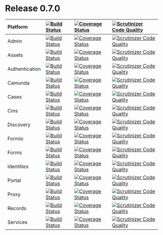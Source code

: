 # Release 0.7.0

| Platform | [![Build Status](https://travis-ci.org/DigitalState/Platform.svg?branch=0.7.0)](https://travis-ci.org/DigitalState/Platform) | [![Coverage Status](https://coveralls.io/repos/github/DigitalState/Platform/badge.svg?branch=0.7.0)](https://coveralls.io/github/DigitalState/Platform?branch=0.7.0) | [![Scrutinizer Code Quality](https://scrutinizer-ci.com/g/DigitalState/Platform/badges/quality-score.png?b=0.7.0)](https://scrutinizer-ci.com/g/DigitalState/Platform/?branch=0.7.0) |
| :-- | :-- | :-- | :-- |
| Admin | [![Build Status](https://travis-ci.org/DigitalState/Admin.svg?branch=0.7.0)](https://travis-ci.org/DigitalState/Admin) | [![Coverage Status](https://coveralls.io/repos/github/DigitalState/Admin/badge.svg?branch=0.7.0)](https://coveralls.io/github/DigitalState/Admin?branch=0.7.0) | [![Scrutinizer Code Quality](https://scrutinizer-ci.com/g/DigitalState/Admin/badges/quality-score.png?b=0.7.0)](https://scrutinizer-ci.com/g/DigitalState/Admin/?branch=0.7.0) |
| Assets | [![Build Status](https://travis-ci.org/DigitalState/Assets.svg?branch=0.7.0)](https://travis-ci.org/DigitalState/Assets) | [![Coverage Status](https://coveralls.io/repos/github/DigitalState/Assets/badge.svg?branch=0.7.0)](https://coveralls.io/github/DigitalState/Assets?branch=0.7.0) | [![Scrutinizer Code Quality](https://scrutinizer-ci.com/g/DigitalState/Assets/badges/quality-score.png?b=0.7.0)](https://scrutinizer-ci.com/g/DigitalState/Assets/?branch=0.7.0) |
| Authentication | [![Build Status](https://travis-ci.org/DigitalState/Authentication.svg?branch=0.7.0)](https://travis-ci.org/DigitalState/Authentication) | [![Coverage Status](https://coveralls.io/repos/github/DigitalState/Authentication/badge.svg?branch=0.7.0)](https://coveralls.io/github/DigitalState/Authentication?branch=0.7.0) | [![Scrutinizer Code Quality](https://scrutinizer-ci.com/g/DigitalState/Authentication/badges/quality-score.png?b=0.7.0)](https://scrutinizer-ci.com/g/DigitalState/Authentication/?branch=0.7.0) |
| Camunda | [![Build Status](https://travis-ci.org/DigitalState/Camunda.svg?branch=0.7.0)](https://travis-ci.org/DigitalState/Camunda) | [![Coverage Status](https://coveralls.io/repos/github/DigitalState/Camunda/badge.svg?branch=0.7.0)](https://coveralls.io/github/DigitalState/Camunda?branch=0.7.0) | [![Scrutinizer Code Quality](https://scrutinizer-ci.com/g/DigitalState/Camunda/badges/quality-score.png?b=0.7.0)](https://scrutinizer-ci.com/g/DigitalState/Camunda/?branch=0.7.0) |
| Cases | [![Build Status](https://travis-ci.org/DigitalState/Cases.svg?branch=0.7.0)](https://travis-ci.org/DigitalState/Cases) | [![Coverage Status](https://coveralls.io/repos/github/DigitalState/Cases/badge.svg?branch=0.7.0)](https://coveralls.io/github/DigitalState/Cases?branch=0.7.0) | [![Scrutinizer Code Quality](https://scrutinizer-ci.com/g/DigitalState/Cases/badges/quality-score.png?b=0.7.0)](https://scrutinizer-ci.com/g/DigitalState/Cases/?branch=0.7.0) |
| Cms | [![Build Status](https://travis-ci.org/DigitalState/Cms.svg?branch=0.7.0)](https://travis-ci.org/DigitalState/Cms) | [![Coverage Status](https://coveralls.io/repos/github/DigitalState/Cms/badge.svg?branch=0.7.0)](https://coveralls.io/github/DigitalState/Cms?branch=0.7.0) | [![Scrutinizer Code Quality](https://scrutinizer-ci.com/g/DigitalState/Cms/badges/quality-score.png?b=0.7.0)](https://scrutinizer-ci.com/g/DigitalState/Cms/?branch=0.7.0) |
| Discovery | [![Build Status](https://travis-ci.org/DigitalState/Discovery.svg?branch=0.7.0)](https://travis-ci.org/DigitalState/Discovery) | [![Coverage Status](https://coveralls.io/repos/github/DigitalState/Discovery/badge.svg?branch=0.7.0)](https://coveralls.io/github/DigitalState/Discovery?branch=0.7.0) | [![Scrutinizer Code Quality](https://scrutinizer-ci.com/g/DigitalState/Discovery/badges/quality-score.png?b=0.7.0)](https://scrutinizer-ci.com/g/DigitalState/Discovery/?branch=0.7.0) |
| Formio | [![Build Status](https://travis-ci.org/DigitalState/Formio.svg?branch=0.7.0)](https://travis-ci.org/DigitalState/Formio) | [![Coverage Status](https://coveralls.io/repos/github/DigitalState/Formio/badge.svg?branch=0.7.0)](https://coveralls.io/github/DigitalState/Formio?branch=0.7.0) | [![Scrutinizer Code Quality](https://scrutinizer-ci.com/g/DigitalState/Formio/badges/quality-score.png?b=0.7.0)](https://scrutinizer-ci.com/g/DigitalState/Formio/?branch=0.7.0) |
| Forms | [![Build Status](https://travis-ci.org/DigitalState/Forms.svg?branch=0.7.0)](https://travis-ci.org/DigitalState/Forms) | [![Coverage Status](https://coveralls.io/repos/github/DigitalState/Forms/badge.svg?branch=0.7.0)](https://coveralls.io/github/DigitalState/Forms?branch=0.7.0) | [![Scrutinizer Code Quality](https://scrutinizer-ci.com/g/DigitalState/Forms/badges/quality-score.png?b=0.7.0)](https://scrutinizer-ci.com/g/DigitalState/Forms/?branch=0.7.0) |
| Identities | [![Build Status](https://travis-ci.org/DigitalState/Identities.svg?branch=0.7.0)](https://travis-ci.org/DigitalState/Identities) | [![Coverage Status](https://coveralls.io/repos/github/DigitalState/Identities/badge.svg?branch=0.7.0)](https://coveralls.io/github/DigitalState/Identities?branch=0.7.0) | [![Scrutinizer Code Quality](https://scrutinizer-ci.com/g/DigitalState/Identities/badges/quality-score.png?b=0.7.0)](https://scrutinizer-ci.com/g/DigitalState/Identities/?branch=0.7.0) |
| Portal | [![Build Status](https://travis-ci.org/DigitalState/Portal.svg?branch=0.7.0)](https://travis-ci.org/DigitalState/Portal) | [![Coverage Status](https://coveralls.io/repos/github/DigitalState/Portal/badge.svg?branch=0.7.0)](https://coveralls.io/github/DigitalState/Portal?branch=0.7.0) | [![Scrutinizer Code Quality](https://scrutinizer-ci.com/g/DigitalState/Portal/badges/quality-score.png?b=0.7.0)](https://scrutinizer-ci.com/g/DigitalState/Portal/?branch=0.7.0) |
| Proxy | [![Build Status](https://travis-ci.org/DigitalState/Proxy.svg?branch=0.7.0)](https://travis-ci.org/DigitalState/Proxy) | [![Coverage Status](https://coveralls.io/repos/github/DigitalState/Proxy/badge.svg?branch=0.7.0)](https://coveralls.io/github/DigitalState/Proxy?branch=0.7.0) | [![Scrutinizer Code Quality](https://scrutinizer-ci.com/g/DigitalState/Proxy/badges/quality-score.png?b=0.7.0)](https://scrutinizer-ci.com/g/DigitalState/Proxy/?branch=0.7.0) |
| Records | [![Build Status](https://travis-ci.org/DigitalState/Records.svg?branch=0.7.0)](https://travis-ci.org/DigitalState/Records) | [![Coverage Status](https://coveralls.io/repos/github/DigitalState/Records/badge.svg?branch=0.7.0)](https://coveralls.io/github/DigitalState/Records?branch=0.7.0) | [![Scrutinizer Code Quality](https://scrutinizer-ci.com/g/DigitalState/Records/badges/quality-score.png?b=0.7.0)](https://scrutinizer-ci.com/g/DigitalState/Records/?branch=0.7.0) |
| Services | [![Build Status](https://travis-ci.org/DigitalState/Services.svg?branch=0.7.0)](https://travis-ci.org/DigitalState/Services) | [![Coverage Status](https://coveralls.io/repos/github/DigitalState/Services/badge.svg?branch=0.7.0)](https://coveralls.io/github/DigitalState/Services?branch=0.7.0) | [![Scrutinizer Code Quality](https://scrutinizer-ci.com/g/DigitalState/Services/badges/quality-score.png?b=0.7.0)](https://scrutinizer-ci.com/g/DigitalState/Services/?branch=0.7.0) |
